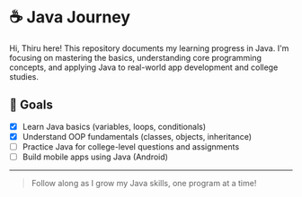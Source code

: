 # ☕ Java Journey

Hi, Thiru here! This repository documents my learning progress in Java. I'm focusing on mastering the basics, understanding core programming concepts, and applying Java to real-world app development and college studies.

## 🚀 Goals
- [x] Learn Java basics (variables, loops, conditionals)
- [x] Understand OOP fundamentals (classes, objects, inheritance)
- [ ] Practice Java for college-level questions and assignments
- [ ] Build mobile apps using Java (Android)

---

> Follow along as I grow my Java skills, one program at a time!
